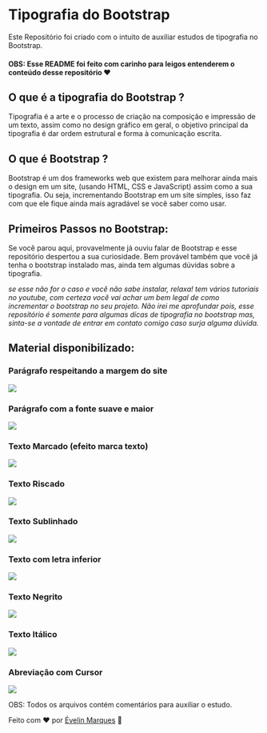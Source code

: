 # Tipografia do Bootstrap
 Este Repositório foi criado com o intuito de auxiliar estudos de tipografia no Bootstrap. 
#### OBS: Esse README foi feito com carinho para leigos entenderem o conteúdo desse repositório ♥

## O que é a tipografia do Bootstrap ?

Tipografia é a arte e o processo de criação na composição e impressão de um texto, assim como no design gráfico em geral, o objetivo principal da tipografia é dar ordem estrutural e forma à comunicação escrita. 

## O que é Bootstrap ?
Bootstrap é um dos frameworks web que existem para melhorar ainda mais o design em um site, (usando HTML, CSS e JavaScript) assim como a sua tipografia. Ou seja, incrementando Bootstrap em um site simples, isso faz com que ele fique ainda mais agradável se você saber como usar.  

## Primeiros Passos no Bootstrap: 
Se você parou aqui, provavelmente já ouviu falar de Bootstrap e esse repositório despertou a sua curiosidade. Bem provável também que você já tenha o bootstrap instalado mas, ainda tem algumas dúvidas sobre a tipografia. 

*se esse não for o caso e você não sabe instalar, relaxa! tem vários tutoriais no youtube, com certeza você vai achar um bem legal de como incrementar o bootstrap no seu projeto. Não irei me aprofundar pois, esse repositório é somente para algumas dicas de tipografia no bootstrap mas, sinta-se a vontade de entrar em contato comigo caso surja alguma dúvida.* 

## Material disponibilizado:

### Parágrafo respeitando a margem do site

<img src="https://user-images.githubusercontent.com/56482367/88470519-961b1500-ced3-11ea-9e5a-09fd25b29616.PNG">

### Parágrafo com a fonte suave e maior

<img src="https://user-images.githubusercontent.com/56482367/88470545-0aee4f00-ced4-11ea-88de-1d413cddca46.PNG">

### Texto Marcado (efeito marca texto)

<img src="https://user-images.githubusercontent.com/56482367/88470561-3b35ed80-ced4-11ea-8f99-5b5e0801bf9d.PNG">

### Texto Riscado

<img src="https://user-images.githubusercontent.com/56482367/88470595-a1227500-ced4-11ea-97b6-cb734043a71a.PNG">

### Texto Sublinhado

<img src="https://user-images.githubusercontent.com/56482367/88470663-96b4ab00-ced5-11ea-80a4-55ef92fc29fc.PNG">

### Texto com letra inferior

<img src="https://user-images.githubusercontent.com/56482367/88470667-a3d19a00-ced5-11ea-8090-d1b90b9562ff.PNG">

### Texto Negrito

<img src="https://user-images.githubusercontent.com/56482367/88470672-b055f280-ced5-11ea-9252-f8f431ab106d.PNG">

### Texto Itálico

<img src="https://user-images.githubusercontent.com/56482367/88470678-be0b7800-ced5-11ea-9270-b603a0af8901.PNG">

### Abreviação com Cursor

<img src="https://user-images.githubusercontent.com/56482367/88470684-cc599400-ced5-11ea-921a-f757daf61ee7.PNG">

OBS: Todos os arquivos contém comentários para auxiliar o estudo.

Feito com ♥ por <a href="https://www.linkedin.com/in/evelinmarquess/">Évelin Marques</a> 👋